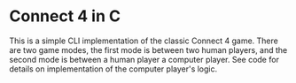 # Connect 4 in C
This is a simple CLI implementation of the classic Connect 4 game. 
There are two game modes, the first mode is between two human players, and the second mode is between a human player a computer player. 
See code for details on implementation of the computer player's logic.

